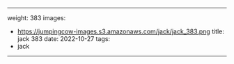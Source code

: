 
---
weight: 383
images:
- https://jumpingcow-images.s3.amazonaws.com/jack/jack_383.png
title: jack 383
date: 2022-10-27
tags:
- jack
---
